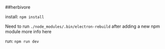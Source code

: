 ##herbivore

install: `npm install`

Need to run `./node_modules/.bin/electron-rebuild` after adding a new npm module more info here

run: `npm run dev`


